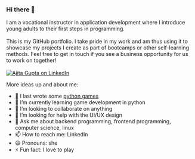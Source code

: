 ### Hi there 👋

I am a vocational instructor in application development where I introduce young adults to their first steps in programming.<br/><br/>
This is my GitHub portfolio. I take pride in my work and am thus using it to showcase my projects I create as part of bootcamps or other self-learning methods.
Feel free to get in touch if you see a business opportunity for us to work on together!
<br><br>
[![Ajita Gupta on LinkedIn](https://img.shields.io/badge/LinkedIn-0077B5?style=for-the-badge&logo=linkedin&logoColor=white)](https://www.linkedin.com/in/ajita-gupta-430900109/)

<!--
**ajitagupta/ajitagupta** is a ✨ _special_ ✨ repository because its `README.md` (this file) appears on your GitHub profile.
-->

More ideas up and about me:

- 🔭 I last wrote some [python games](https://github.com/ajitagupta/games-in-python)
- 🌱 I’m currently learning game development in python
- 👯 I’m looking to collaborate on anything
- 🤔 I’m looking for help with the UI/UX design
- 💬 Ask me about backend programming, frontend programming, computer science, linux
- 📫 How to reach me: LinkedIn
- 😄 Pronouns: she
- ⚡ Fun fact: I love to play

